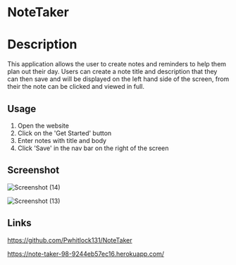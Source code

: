 # NoteTaker

# Description 
This application allows the user to create notes and reminders to help them plan out their day. Users can create a note title and description that they can then save and will be displayed on the left hand side of the screen, from their the note can be clicked and viewed in full. 

## Usage
1. Open the website
2. Click on the 'Get Started' button
3. Enter notes with title and body
4. Click 'Save' in the nav bar on the right of the screen

## Screenshot
![Screenshot (14)](https://github.com/Pwhitlock131/NoteTaker/assets/139918601/9f7ac629-ce4c-40a6-a219-3b5d960a2f87)

![Screenshot (13)](https://github.com/Pwhitlock131/NoteTaker/assets/139918601/287c6e12-9bda-438c-9f6d-a6bdc0541b99)


## Links 
https://github.com/Pwhitlock131/NoteTaker

https://note-taker-98-9244eb57ec16.herokuapp.com/
